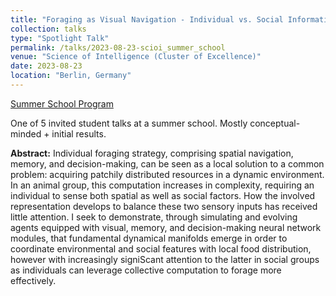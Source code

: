 ```yaml
---
title: "Foraging as Visual Navigation - Individual vs. Social Information"
collection: talks
type: "Spotlight Talk"
permalink: /talks/2023-08-23-scioi_summer_school
venue: "Science of Intelligence (Cluster of Excellence)"
date: 2023-08-23
location: "Berlin, Germany"
---
```


[Summer School Program](https://www.scienceofintelligence.de/wp-content/uploads/2024/02/summerschool-program.pdf)

One of 5 invited student talks at a summer school. Mostly conceptual-minded + initial results.

<b>Abstract:</b>
Individual foraging strategy, comprising spatial navigation, memory, and decision-making, can be seen as
a local solution to a common problem: acquiring patchily distributed resources in a dynamic environment.
In an animal group, this computation increases in complexity, requiring an individual to sense both spatial
as well as social factors. How the involved representation develops to balance these two sensory inputs
has received little attention. I seek to demonstrate, through simulating and evolving agents equipped with
visual, memory, and decision-making neural network modules, that fundamental dynamical manifolds
emerge in order to coordinate environmental and social features with local food distribution, however with
increasingly signiScant attention to the latter in social groups as individuals can leverage collective
computation to forage more effectively.